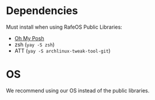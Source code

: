 # Dependencies
Must install when using RafeOS Public Libraries:

- [Oh My Posh](https://ohmyposh.dev/)
- zsh (`yay -S zsh`)
- ATT (`yay -S archlinux-tweak-tool-git`)

# OS
We recommend using our OS instead of the public libraries.
